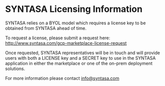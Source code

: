 # SYNTASA Licensing Information
SYNTASA relies on a BYOL model which requires a license key to be obtained from SYNTASA ahead of time.

To request a license, please submit a request here: http://www.syntasa.com/gcp-marketplace-license-request

Once requested, SYNTASA representatives will be in touch and will provide users with both a LICENSE key and a SECRET key 
to use in the SYNTASA application in either the marketplace or one of the on-prem deployment solutions.

For more information please contact [info@syntasa.com](mailto:info@syntasa.com)
